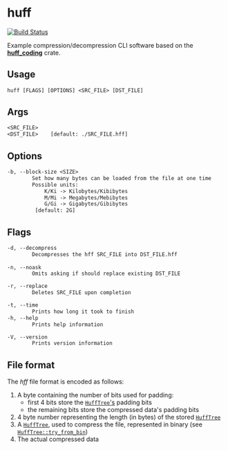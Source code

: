 # **huff**

[![Build Status](https://travis-ci.com/kxlsx/huffman-coding-rs.svg?branch=master)](https://travis-ci.com/k-xlsx/huffman-coding-rs)

Example compression/decompression CLI software based on the [**huff_coding**][lib] crate.

## Usage

```txt
huff [FLAGS] [OPTIONS] <SRC_FILE> [DST_FILE]
```

## Args

```txt
<SRC_FILE>    
<DST_FILE>    [default: ./SRC_FILE.hff]
```

## Options

```txt
-b, --block-size <SIZE>
        Set how many bytes can be loaded from the file at one time
        Possible units: 
            K/Ki -> Kilobytes/Kibibytes
            M/Mi -> Megabytes/Mebibytes
            G/Gi -> Gigabytes/Gibibytes
         [default: 2G]
```

## Flags

```txt
-d, --decompress    
        Decompresses the hff SRC_FILE into DST_FILE.hff
            
-n, --noask         
        Omits asking if should replace existing DST_FILE

-r, --replace       
        Deletes SRC_FILE upon completion

-t, --time          
        Prints how long it took to finish
-h, --help          
        Prints help information

-V, --version       
        Prints version information
```

## File format

The *hff* file format is encoded as follows:

1. A byte containing the number of bits used for padding:
   * first 4 bits store the [`HuffTree`'s][tree] padding bits
   * the remaining bits store the compressed data's padding bits
2. 4 byte number representing the length (in bytes) of the stored [`HuffTree`][tree]
3. A [`HuffTree`][tree], used to compress the file,
represented in binary (see [`HuffTree::try_from_bin`][tree_from_bin])
4. The actual compressed data

[lib]:https://github.com/kxlsx/huffman-coding-rs/tree/master/**huff_coding**
[tree]:https://github.com/kxlsx/huffman-coding-rs/blob/master/huff_coding/src/tree/mod.rs#L27
[tree_from_bin]:https://github.com/kxlsx/huffman-coding-rs/blob/master/huff_coding/src/tree/mod.rs#L452
